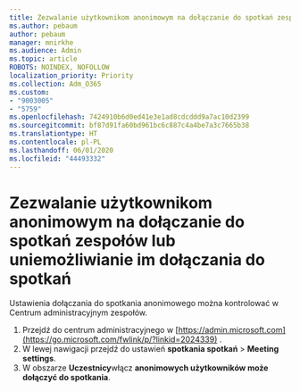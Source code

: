 ```yaml
---
title: Zezwalanie użytkownikom anonimowym na dołączanie do spotkań zespołów lub uniemożliwianie im dołączania do spotkań
ms.author: pebaum
author: pebaum
manager: mnirkhe
ms.audience: Admin
ms.topic: article
ROBOTS: NOINDEX, NOFOLLOW
localization_priority: Priority
ms.collection: Adm_O365
ms.custom:
- "9003005"
- "5759"
ms.openlocfilehash: 7424910b6d0ed41e3e1ad8cdcddd9a7ac10d2399
ms.sourcegitcommit: bf87d91fa60bd961bc6c887c4a4be7a3c7665b38
ms.translationtype: HT
ms.contentlocale: pl-PL
ms.lasthandoff: 06/01/2020
ms.locfileid: "44493332"
---
```

# <a name="allow-or-prevent-anonymous-users-from-joining-teams-meetings"></a>Zezwalanie użytkownikom anonimowym na dołączanie do spotkań zespołów lub uniemożliwianie im dołączania do spotkań

Ustawienia dołączania do spotkania anonimowego można kontrolować w Centrum administracyjnym zespołów.

1.  Przejdź do centrum administracyjnego w [https://admin.microsoft.com](https://go.microsoft.com/fwlink/p/?linkid=2024339) .
2.  W lewej nawigacji przejdź do ustawień **spotkania spotkań**   >   **Meeting settings**.
3.  W obszarze **Uczestnicy**włącz **anonimowych użytkowników może dołączyć do spotkania**.